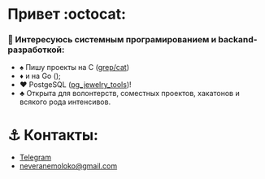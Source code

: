 # Привет :octocat:

### 👾 Интересуюсь системным програмированием и backand-разработкой:
- ♠️ Пишу проекты на C ([grep/cat]([https://github.com/veranemoloko/mini-ps](https://github.com/veranemoloko/mini-clone-grep-cat)))
- ♦️ и на Go ();
- ♥️ PostgeSQL ([pg_jewelry_tools](https://github.com/veranemoloko/pg_jewelry_tools))!
- ♣️ Открыта для волонтерств, соместных проектов, хакатонов и всякого рода интенсивов. 

# ⚓ **Контакты:** 
  - [Telegram](https://t.me/veranemoloko)
  - neveranemoloko@gmail.com



